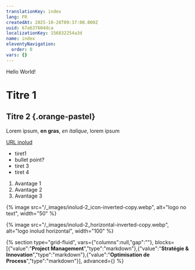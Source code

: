 ```yaml
---
translationKey: index
lang: FR
createdAt: 2025-10-28T09:37:00.000Z
uuid: 67a637604dca
localizationKey: 156832254a3d
name: index
eleventyNavigation:
  order: 0
vars: {}
---
```

Hello World!

# Titre 1

## Titre 2 {.orange-pastel}

Lorem ipsum, **en gras**, _en italique_, lorem ipsum

[URL inolud](https://inolud.com)

- tiret1
- bullet point?
- tiret 3
- tiret 4

1. Avantage 1
2. Avantage 2
3. Avantage 3

{% image src="/_images/inolud-2_icon-inverted-copy.webp", alt="logo no text", width="50" %}

{% image src="/_images/inolud-2_horizontal-inverted-copy.webp", alt="logo inolud horizontal", width="100" %}

{% section type="grid-fluid", vars={"columns":null,"gap":""}, blocks=[{"value":"**Project Management**","type":"markdown"},{"value":"**Stratégie & Innovation**","type":"markdown"},{"value":"**Optimisation de Process**","type":"markdown"}], advanced={} %}

